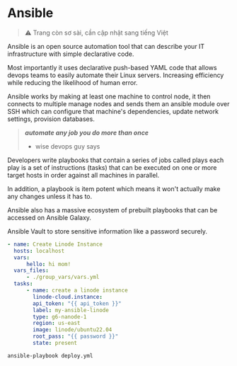 # Ansible

> ⚠️ Trang còn sơ sài, cần cập nhật sang tiếng Việt

Ansible is an open source automation tool that can describe your IT infrastructure with simple declarative code. 

Most importantly it uses declarative push-based YAML code that allows devops teams to easily automate their Linux servers. Increasing efficiency while reducing the likelihood of human error.

Ansible works by making at least one machine to control node, it then connects to multiple manage nodes and sends them an ansible module over SSH which can configure that machine's dependencies, update network settings, provision databases.

> ***automate any job you do more than once***
> - wise devops guy says

Developers write playbooks that contain a series of jobs called plays each play is a set of instructions (tasks) that can be executed on one or more target hosts in order against all machines in parallel.

In addition, a playbook is item potent which means it won't actually make any changes unless it has to.

Ansible also has a massive ecosystem of prebuilt playbooks that can be accessed on Ansible Galaxy.

Ansible Vault to store sensitive information like a password securely.

```yml
- name: Create Linode Instance
  hosts: localhost 
  vars:
	  hello: hi mom!
  vars_files:
	  - ./group_vars/vars.yml
  tasks:
	  - name: create a linode instance
	    linode-cloud.instance:
	    api_token: "{{ api_token }}"
	    label: my-ansible-linode
	    type: g6-nanode-1
	    region: us-east
	    image: linode/ubuntu22.04
	    root_pass: "{{ password }}"
	    state: present
```

```sh
ansible-playbook deploy.yml
```
